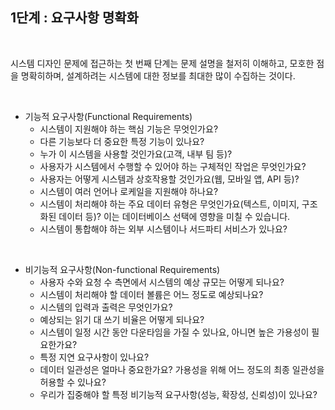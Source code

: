 ## 1단계 : 요구사항 명확화

<br>

시스템 디자인 문제에 접근하는 첫 번째 단계는 문제 설명을 철저히 이해하고, 모호한 점을 명확히하며, 설계하려는 시스템에 대한 정보를 최대한 많이 수집하는 것이다.

<br>

- 기능적 요구사항(Functional Requirements)
    - 시스템이 지원해야 하는 핵심 기능은 무엇인가요?
    - 다른 기능보다 더 중요한 특정 기능이 있나요?
    - 누가 이 시스템을 사용할 것인가요(고객, 내부 팀 등)?
    - 사용자가 시스템에서 수행할 수 있어야 하는 구체적인 작업은 무엇인가요?
    - 사용자는 어떻게 시스템과 상호작용할 것인가요(웹, 모바일 앱, API 등)?
    - 시스템이 여러 언어나 로케일을 지원해야 하나요?
    - 시스템이 처리해야 하는 주요 데이터 유형은 무엇인가요(텍스트, 이미지, 구조화된 데이터 등)? 이는 데이터베이스 선택에 영향을 미칠 수 있습니다.
    - 시스템이 통합해야 하는 외부 시스템이나 서드파티 서비스가 있나요?

<br>

- 비기능적 요구사항(Non-functional Requirements)
    - 사용자 수와 요청 수 측면에서 시스템의 예상 규모는 어떻게 되나요?
    - 시스템이 처리해야 할 데이터 볼륨은 어느 정도로 예상되나요?
    - 시스템의 입력과 출력은 무엇인가요?
    - 예상되는 읽기 대 쓰기 비율은 어떻게 되나요?
    - 시스템이 일정 시간 동안 다운타임을 가질 수 있나요, 아니면 높은 가용성이 필요한가요?
    - 특정 지연 요구사항이 있나요?
    - 데이터 일관성은 얼마나 중요한가요? 가용성을 위해 어느 정도의 최종 일관성을 허용할 수 있나요?
    - 우리가 집중해야 할 특정 비기능적 요구사항(성능, 확장성, 신뢰성)이 있나요?